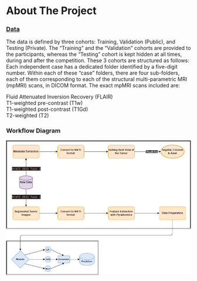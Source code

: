 <!-- ABOUT THE PROJECT -->
# About The Project   

### <u> Data </u>

The data is defined by three cohorts: Training, Validation (Public), and Testing (Private). The “Training” and the “Validation” cohorts are provided to the participants, whereas the “Testing” cohort is kept hidden at all times, during and after the competition.
These 3 cohorts are structured as follows: Each independent case has a dedicated folder identified by a five-digit number. Within each of these “case” folders, there are four sub-folders, each of them corresponding to each of the structural multi-parametric MRI (mpMRI) scans, in DICOM format. The exact mpMRI scans included are:

Fluid Attenuated Inversion Recovery (FLAIR)   
T1-weighted pre-contrast (T1w)   
T1-weighted post-contrast (T1Gd)   
T2-weighted (T2) 

### Workflow Diagram
![My Diagram](Thesis_Workflow.png)

